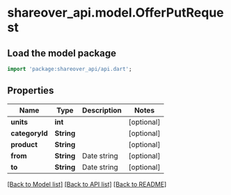 # shareover_api.model.OfferPutRequest

## Load the model package
```dart
import 'package:shareover_api/api.dart';
```

## Properties
Name | Type | Description | Notes
------------ | ------------- | ------------- | -------------
**units** | **int** |  | [optional] 
**categoryId** | **String** |  | [optional] 
**product** | **String** |  | [optional] 
**from** | **String** | Date string | [optional] 
**to** | **String** | Date string | [optional] 

[[Back to Model list]](../README.md#documentation-for-models) [[Back to API list]](../README.md#documentation-for-api-endpoints) [[Back to README]](../README.md)


